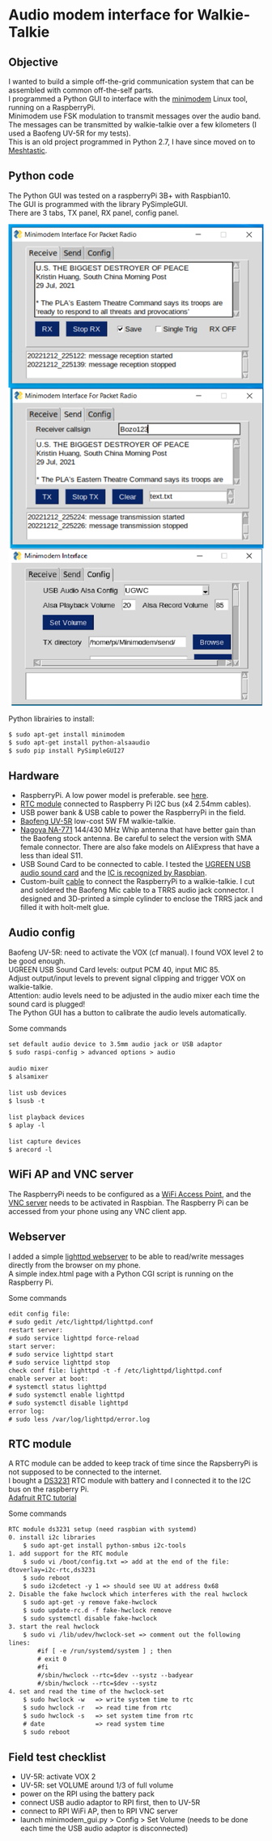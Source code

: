 # Audio modem interface for Walkie-Talkie

## Objective
I wanted to build a simple off-the-grid communication system that can be assembled with common off-the-self parts.  
I programmed a Python GUI to interface with the [minimodem](http://www.whence.com/minimodem/) Linux tool, running on a RaspberryPi.  
Minimodem use FSK modulation to transmit messages over the  audio band.  
The messages can be transmitted by walkie-talkie over a few kilometers (I used a Baofeng UV-5R for my tests).  
This is an old project programmed in Python 2.7, I have since moved on to [Meshtastic](https://meshtastic.org/).  

## Python code
The Python GUI was tested on a raspberryPi 3B+ with Raspbian10.  
The GUI is programmed with the library PySimpleGUI.  
There are 3 tabs, TX panel, RX panel, config panel.  
  
![alt text](https://github.com/carpet852/Audio_modem/blob/main/python/minimodem_gui.png)  
  
Python librairies to install:
```
$ sudo apt-get install minimodem
$ sudo apt-get install python-alsaaudio
$ sudo pip install PySimpleGUI27
```

## Hardware
- RaspberryPi. A low power model is preferable. see [here](https://www.pidramble.com/wiki/benchmarks/power-consumption).
- [RTC module](https://www.aliexpress.com/item/1005003707505154.html) connected to Raspberry Pi I2C bus (x4 2.54mm cables).
- USB power bank & USB cable to power the RaspberryPi in the field.
- [Baofeng UV-5R](https://en.wikipedia.org/wiki/Baofeng_UV-5R) low-cost 5W FM walkie-talkie.
- [Nagoya NA-771](https://baofengtech.com/product/nagoya-na-771/) 144/430 MHz Whip antenna that have better gain than the Baofeng stock antenna.
Be careful to select the version with SMA female connector. There are also fake models on AliExpress that have a less than ideal S11.
- USB Sound Card to be connected to cable. I tested the [UGREEN USB audio sound card](https://www.aliexpress.com/item/4001299124074.html) and the [IC is recognized by Raspbian](https://github.com/carpet852/Audio_modem/blob/main/hardware/UGREEN_usb_audio.png).
- Custom-built [cable](https://github.com/carpet852/Audio_modem/blob/main/hardware/IMG_2892.jpg) to connect the RaspberryPi to a walkie-talkie.
I cut and soldered the Baofeng Mic cable to a TRRS audio jack connector.
I designed and 3D-printed a simple cylinder to enclose the TRRS jack and filled it with holt-melt glue.

## Audio config
Baofeng UV-5R: need to activate the VOX (cf manual).
I found VOX level 2 to be good enough.  
UGREEN USB Sound Card levels: output PCM 40, input MIC 85.  
Adjust output/input levels to prevent signal clipping and trigger VOX on walkie-talkie.  
Attention: audio levels need to be adjusted in the audio mixer each time the sound card is plugged!  
The Python GUI has a button to calibrate the audio levels automatically.  
  
Some commands
```
set default audio device to 3.5mm audio jack or USB adaptor
$ sudo raspi-config > advanced options > audio

audio mixer
$ alsamixer

list usb devices
$ lsusb -t

list playback devices
$ aplay -l

list capture devices
$ arecord -l
```

## WiFi AP and VNC server
The RaspberryPi needs to be configured as a [WiFi Access Point](https://thepi.io/how-to-use-your-raspberry-pi-as-a-wireless-access-point/), and the [VNC server](https://www.ionos.com/digitalguide/server/configuration/setting-up-virtual-network-computing-on-raspberry-pi/) needs to be activated in Raspbian.
The Raspberry Pi can be accessed from your phone using any VNC client app.  

## Webserver
I added a simple [lighttpd webserver](https://mike632t.wordpress.com/2020/04/10/installing-lighttpd-with-support-for-python-scripts/) to be able to read/write messages directly from the browser on my phone.  
A simple index.html page with a Python CGI script is running on the Raspberry Pi.  
  
Some commands
```
edit config file:
# sudo gedit /etc/lighttpd/lighttpd.conf
restart server:
# sudo service lighttpd force-reload
start server:
# sudo service lighttpd start
# sudo service lighttpd stop
check conf file: lighttpd -t -f /etc/lighttpd/lighttpd.conf
enable server at boot:
# systemctl status lighttpd
# sudo systemctl enable lighttpd
# sudo systemctl disable lighttpd
error log:
# sudo less /var/log/lighttpd/error.log
```

## RTC module
A RTC module can be added to keep track of time since the RapsberryPi is not supposed to be connected to the internet.  
I bought a [DS3231](https://www.analog.com/en/products/ds3231.html) RTC module with battery and I connected it to the I2C bus on the raspberry Pi.  
[Adafruit RTC tutorial](https://learn.adafruit.com/adding-a-real-time-clock-to-raspberry-pi/set-rtc-time)  
  
Some commands
```
RTC module ds3231 setup (need raspbian with systemd)
0. install i2c libraries
    $ sudo apt-get install python-smbus i2c-tools
1. add support for the RTC module
    $ sudo vi /boot/config.txt => add at the end of the file: dtoverlay=i2c-rtc,ds3231
    $ sudo reboot
    $ sudo i2cdetect -y 1 => should see UU at address 0x68
2. Disable the fake hwclock which interferes with the real hwclock
    $ sudo apt-get -y remove fake-hwclock
    $ sudo update-rc.d -f fake-hwclock remove
    $ sudo systemctl disable fake-hwclock
3. start the real hwclock
    $ sudo vi /lib/udev/hwclock-set => comment out the following lines:
        #if [ -e /run/systemd/system ] ; then
        # exit 0
        #fi
        #/sbin/hwclock --rtc=$dev --systz --badyear
        #/sbin/hwclock --rtc=$dev --systz
4. set and read the time of the hwclock-set
    $ sudo hwclock -w   => write system time to rtc
    $ sudo hwclock -r   => read time from rtc
    $ sudo hwclock -s   => set system time from rtc
    # date              => read system time
    $ sudo reboot
```

## Field test checklist
- UV-5R: activate VOX 2
- UV-5R: set VOLUME around 1/3 of full volume
- power on the RPI using the battery pack
- connect USB audio adaptor to RPI first, then to UV-5R
- connect to RPI WiFi AP, then to RPI VNC server
- launch minimodem_gui.py > Config > Set Volume (needs to be done each time the USB audio adaptor is disconnected)

